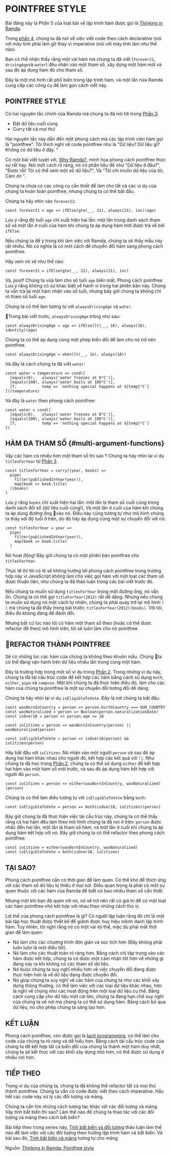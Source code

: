 # POINTFREE STYLE

Bài đăng này là Phần 5 của loạt bài về lập trình hàm được gọi là [Thinking in Ramda](http://randycoulman.com/blog/categories/thinking-in-ramda/).

Trong [phần 4](/declarative-programming.md), chúng ta đã nói về việc viết code theo cách declarative \(nói với máy tính phải làm gì\) thay vì imperative \(nói với máy tính làm như thế nào\).

Bạn có thể nhận thấy rằng một vài hàm mà chúng ta đã viết \(`forever21`, `drivingAge`và `water`\) đều nhận vào một tham số, xây dựng một hàm mới và sau đó áp dụng hàm đó cho tham số.

Đây là một mô hình rất phổ biến trong lập trình hàm, và một lần nữa Ramda cung cấp các công cụ để làm gọn cách viết này.

## POINTFREE STYLE

Có hai nguyên tắc chính của Ramda mà chúng ta đã nói tới trong [Phần 3](/partial-application.md):

* Đặt dữ liệu cuối cùng
* Curry tất cả mọi thứ

Hai nguyên tắc này dẫn đến một phong cách mà các lập trình viên hàm gọi là "pointfree". Tôi thích nghĩ về code pointfree như là "Dữ liệu? Dữ liệu gì? Không có dữ liệu ở đây. "

Có một bài viết tuyệt vời, [Why Ramda?](http://fr.umio.us/why-ramda/), minh họa phong cách pointfree thực sự rất hay. Nói một cách rõ ràng, nó có phần tiêu đề như "Dữ liệu ở đâu?", "Được rồi! Tôi có thể xem một số dữ liệu?", Và "Tôi chỉ muốn dữ liệu của tôi, Cảm ơn ".

Chúng ta chưa có các công cụ cần thiết để làm cho tất cả các ví dụ của chúng ta hoàn toàn pointfree, nhưng chúng ta có thể bắt đầu.

Chúng ta hãy nhìn vào `forever21`:

```
const forever21 = age => ifElse(gte(__, 21), always(21), inc)(age)
```

Lưu ý rằng độ tuổi `age` chỉ xuất hiện hai lần: một lần trong danh sách tham số và một lần ở cuối của hàm khi chúng ta áp dụng hàm mới được trả về bởi `ifElse`.

Nếu chúng ta để ý trong khi làm việc với Ramda, chúng ta sẽ thấy mẫu này rất nhiều. Nó có nghĩa là có một cách để chuyển đổi hàm sang phong cách pointfree.

Hãy xem nó sẽ như thế nào:

```
const forever21 = ifElse(gte(__, 21), always(21), inc)
```

Và, poof! Chúng ta vừa làm cho số tuổi `age` biến mất. Phong cách pointfree. Lưu ý rằng không có sự khác biệt về hành vi trong hai phiên bản này. Chúng ta vẫn trả lại một hàm nhận vào số tuổi, nhưng bây giờ chúng ta không chỉ rõ tham số tuổi `age`.

Chúng ta có thể làm tương tự với `alwaysDrivingAge` và `water`.

Trong bài viết trước, `alwaysDrivingAge` trông như sau:

```
const alwaysDrivingAge = age => ifElse(lt(__, 16), always(16), identity)(age)
```

Chúng ta có thể áp dụng cùng một phép biến đổi để làm cho nó trở nên pointfree.

```
const alwaysDrivingAge = when(lt(__, 16), always(16))
```

Và đây là cách chúng ta đã viết `water`:

    const water = temperature => cond([
      [equals(0),   always('water freezes at 0°C')],
      [equals(100), always('water boils at 100°C')],
      [T,           temp => `nothing special happens at ${temp}°C`]
    ])(temperature)

Và đây là `water` theo phong cách pointfree:

    const water = cond([
      [equals(0),   always('water freezes at 0°C')],
      [equals(100), always('water boils at 100°C')],
      [T,           temp => `nothing special happens at ${temp}°C`]
    ])

## HÀM ĐA THAM SỐ {#multi-argument-functions}

Vậy các hàm có nhiều hơn một tham số thì sao ? Chúng ta hãy nhìn lại ví dụ `titlesForYear` từ [Phần 3](/partial-application.md).

```
const titlesForYear = curry((year, books) =>
  pipe(
    filter(publishedInYear(year)),
    map(book => book.title)
  )(books)
)
```

Lưu ý rằng `books` chỉ xuất hiện hai lần: một lần là tham số cuối cùng trong danh sách đối số \(dữ liệu cuối cùng!\), Và một lần ở cuối của hàm khi chúng ta áp dụng đường ống vào nó. Điều này cũng tương tự như mô hình chúng ta thấy với độ tuổi ở trên, do đó hãy áp dụng cùng một sự chuyển đổi với nó:

```
const titlesForYear = year =>
  pipe(
    filter(publishedInYear(year)),
    map(book => book.title)
  )
```

Nó hoạt động! Bây giờ chúng ta có một phiên bản pointfree cho `titlesForYear`.

Thực tế thì tôi có lẽ sẽ không hướng tới phong cách pointfree trong trường hợp này vì JavaScript không làm cho việc gọi hàm với một loạt các tham số được thuận tiện, như chúng ta đã thảo luận trong các bài viết trước đó.

Nếu chúng ta muốn sử dụng `titlesForYear` trong một đường ống, nó vẫn ổn. Chúng ta có thể gọi `titleForYear(2012)` rất dễ dàng. Nhưng nếu chúng ta muốn sử dụng nó một cách tự nhiên, chúng ta phải quay trở lại mô hình `)(` mà chúng ta đã thấy trong bài trước: `titlesForYear(2012)(books)`. Với tôi, điều đó không đáng để đánh đổi.

Nhưng bất cứ lúc nào tôi có hàm một tham số theo \(hoặc có thể được refactor để theo\) mô hình trên, tôi sẽ luôn làm cho nó pointfree.

## REFACTOR THÀNH POINTFREE

Sẽ có những lúc các hàm của chúng ta không theo khuôn mẫu. Chúng ta có thể đang vận hành trên dữ liệu nhiều lần trong cùng một hàm.

Đây là trường hợp trong một số ví dụ trong [Phần 2](/combining-functions.md). Trong những ví dụ này, chúng ta đã tái cấu trúc code để kết hợp các hàm bằng cách sử dụng `both`, `either`, `pipe` và `compose`. Một khi chúng ta đã thực hiện điều đó, làm cho các hàm của chúng ta pointfree là một sự chuyển đổi tương đối dễ dàng.

Chúng ta hãy nhìn lại ví dụ `isEligibleToVote`. Đây là nơi chúng ta bắt đầu:

```
const wasBornInCountry = person => person.birthCountry === OUR_COUNTRY
const wasNaturalized = person => Boolean(person.naturalizationDate)
const isOver18 = person => person.age >= 18

const isCitizen = person => wasBornInCountry(person) || wasNaturalized(person)

const isEligibleToVote = person => isOver18(person) && isCitizen(person)
```

Hãy bắt đầu với `isCitizen`. Nó nhận vào một người `person` và sau đó áp dụng hai hàm khác nhau cho người đó, kết hợp các kết quả với `||`. Như chúng ta đã học trong [Phần 2](/combining-functions.md), chúng ta có thể sử dụng `either` để kết hợp hai hàm vào một hàm số mới trước, và sau đó áp dụng hàm kết hợp với người đó `person`.

```
const isCitizen = person => either(wasBornInCountry, wasNaturalized)(person)
```

Chúng ta có thể làm điều tương tự với `isEligibleToVote` bằng `both`:

```
const isEligibleToVote = person => both(isOver18, isCitizen)(person)
```

Bây giờ chúng ta đã thực hiện việc tái cấu trúc này, chúng ta có thể thấy rằng cả hai hàm đều làm theo mô hình chúng ta đã nói ở trên: `person` được nhắc đến hai lần, một lần là tham số hàm, và một lần ở cuối khi chúng ta áp dụng hàm kết hợp với nó. Bây giờ chúng ta có thể refactor theo phong cách pointfree:

```
const isCitizen = either(wasBornInCountry, wasNaturalized)
const isEligibleToVote = both(isOver18, isCitizen)
```

## TẠI SAO?

Phong cách pointfree cần có thời gian để làm quen. Có thể khó để thích ứng với các tham số dữ liệu bị thiếu ở mọi nơi. Điều quan trọng là phải có một sự quen thuộc với các hàm của Ramda để biết có bao nhiêu tham số cần thiết.

Nhưng một khi bạn đã quen với nó, nó sẽ trở nên rất có giá trị để có một loạt các hàm pointfree nhỏ kết hợp với nhau theo những cách thú vị.

Lợi thế của phong cách pointfree là gì? Có người lập luận rằng đó chỉ là một bài tập học thuật được thiết kế để giành được huy hiệu mệnh danh lập trình hàm. Tuy nhiên, tôi nghĩ rằng nó có một vài lợi thế, mặc dù phải mất thời gian để làm quen:

* Nó làm cho các chương trình đơn giản và súc tích hơn \(Đây không phải luôn luôn là một điều tốt\).
* Nó làm cho các thuật toán rõ ràng hơn. Bằng cách chỉ tập trung vào các hàm được kết hợp, chúng ta có được một cảm nhận tốt hơn về những gì đang xảy ra khi không có các tham số dữ liệu.
* Nó buộc chúng ta suy nghĩ nhiều hơn về việc chuyển đổi đang được thực hiện hơn là về dữ liệu đang được chuyển đổi.
* Nó giúp chúng ta suy nghĩ về các hàm của chúng ta như các khối xây dựng thông thường, có thể làm việc với các loại dữ liệu khác nhau, hơn là nghĩ về chúng như các hoạt động trên một loại dữ liệu cụ thể. Bằng cách cung cấp cho dữ liệu một cái tên, chúng ta đang hạn chế suy nghĩ của chúng ta về nơi mà chúng ta có thể sử dụng hàm. Bằng cách bỏ qua dữ liệu, nó cho phép chúng ta sáng tạo hơn.

## KẾT LUẬN

Phong cách pointfree, còn được gọi là [tacit programming](https://en.wikipedia.org/wiki/Tacit_programming), có thể làm cho code của chúng ta rõ ràng và dễ hiểu hơn. Bằng cách tái cấu trúc code của chúng ta để kết hợp tất cả biến đổi của chúng ta thành một hàm duy nhất, chúng ta sẽ kết thúc với các khối xây dựng nhỏ hơn, có thể được sử dụng ở nhiều nơi hơn.

## TIẾP THEO

Trong ví dụ của chúng ta, chúng ta đã không thể refactor tất cả mọi thứ thành pointfree. Chúng ta vẫn có code được viết theo cách imperative. Hầu hết các code này xử lý các đối tượng và mảng.

Chúng ta cần tìm những cách tương tác khác với các đối tượng và mảng. Vậy tính bất biến thì sao? Làm thế nào để chúng ta thao tác với các đối tượng và mảng theo cách bất biến?

Bài tiếp theo trong series này, [Tính bất biến và đối tượng](//immutability-object.md) thảo luận làm thế nào để làm việc với các đối tượng theo hướng lập trình hàm và bất biến. Và bài sau đó, [Tính bất biến và mảng](//immutability-array.md) tương tự cho mảng.

Nguồn: [Thinking in Ramda: Pointfree style](http://randycoulman.com/blog/2016/06/21/thinking-in-ramda-pointfree-style/)

